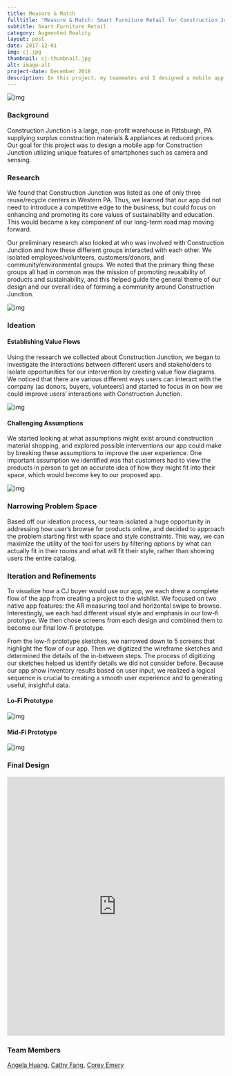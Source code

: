 ```yaml
---
title: Measure & Match
fulltitle: "Measure & Match: Smart Furniture Retail for Construction Junction"
subtitle: Smart Furniture Retail
category: Augmented Reality
layout: post
date: 2017-12-01
img: cj.jpg
thumbnail: cj-thumbnail.jpg
alt: image-alt
project-date: December 2018
description: In this project, my teammates and I designed a mobile app for the local non-profit warehouse Construction Junction. Through preliminary research and after identifying values and needs, utilizing multiple interactions design techniques to help with our brainstorming, we came up with a smart furniture retail app using augmented reality. 
---
```


![img]({{site.baseurl}}/img/portfolio/cj.jpg)

### Background

Construction Junction is a large, non-profit warehouse in Pittsburgh, PA supplying surplus construction materials & appliances at reduced prices. Our goal for this project was to design a mobile app for Construction Junction utilizing unique features of smartphones such as camera and sensing. 

### Research

We found that Construction Junction was listed as one of only three reuse/recycle centers in Western PA. Thus, we learned that our app did not need to introduce a competitive edge to the business, but could focus on enhancing and promoting its core values of sustainability and education. This would become a key component of our long-term road map moving forward.

Our preliminary research also looked at who was involved with Construction Junction and how these different groups interacted with each other. We isolated employees/volunteers, customers/donors, and community/environmental groups. We noted that the primary thing these groups all had in common was the mission of promoting reusability of products and sustainability, and this helped guide the general theme of our design and our overall idea of forming a community around Construction Junction.

![img]({{site.baseurl}}/img/projects/cj/research-2.jpg)

### Ideation

#### Establishing Value Flows

Using the research we collected about Construction Junction, we began to investigate the interactions between different users and stakeholders to isolate opportunities for our intervention by creating value flow diagrams. We noticed that there are various different ways users can interact with the company (as donors, buyers, volunteers) and started to focus in on how we could improve users’ interactions with Construction Junction.

![img]({{site.baseurl}}/img/projects/cj/ideation-0.png)

#### Challenging Assumptions

We started looking at what assumptions might exist around construction material shopping, and explored possible interventions our app could make by breaking these assumptions to improve the user experience. One important assumption we identified was that customers had to view the products in person to get an accurate idea of how they might fit into their space, which would become key to our proposed app.

![img]({{site.baseurl}}/img/projects/cj/ideation-2.png)

### Narrowing Problem Space

Based off our ideation process, our team isolated a huge opportunity in addressing how user’s browse for products online, and decided to approach the problem starting first with space and style constraints. This way, we can maximize the utility of the tool for users by filtering options by what can actually fit in their rooms and what will fit their style, rather than showing users the entire catalog.

### Iteration and Refinements

To visualize how a CJ buyer would use our app, we each drew a complete flow of the app from creating a project to the wishlist. We focused on two native app features: the AR measuring tool and horizontal swipe to browse. Interestingly, we each had different visual style and emphasis in our low-fi prototype. We then chose screens from each design and combined them to become our final low-fi prototype.

From the low-fi prototype sketches, we narrowed down to 5 screens that highlight the flow of our app. Then we digitized the wireframe sketches and determined the details of the in-between steps. The process of digitizing our sketches helped us identify details we did not consider before. Because our app show inventory results based on user input, we realized a logical sequence is crucial to creating a smooth user experience and to generating useful, insightful data.

#### Lo-Fi Prototype

![img]({{site.baseurl}}/img/projects/cj/lo-fi.png)

#### Mid-Fi Prototype

![img]({{site.baseurl}}/img/projects/cj/mid-fi.png)

### Final Design

<iframe style="border: none;" width="100%" height="600" src="https://www.figma.com/embed?embed_host=share&url=https%3A%2F%2Fwww.figma.com%2Fproto%2Fgj3SQRKoNHEFbYPUyEcVX3I6%2FCJ%3Fnode-id%3D167%253A280%26scaling%3Dscale-down" allowfullscreen></iframe>

### Team Members

[Angela Huang](https://www.linkedin.com/in/angelahuang12), [Cathy Fang](https://cathy-fang.com/), [Corey Emery](https://www.linkedin.com/in/corey-emery)
